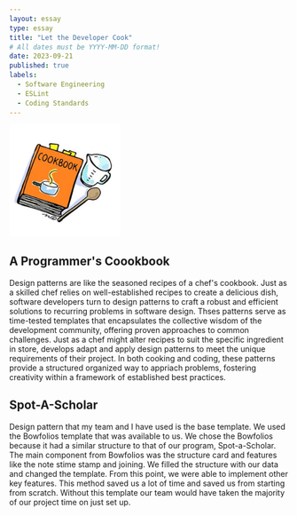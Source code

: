 ```yaml
---
layout: essay
type: essay
title: "Let the Developer Cook"
# All dates must be YYYY-MM-DD format!
date: 2023-09-21
published: true
labels:
  - Software Engineering
  - ESLint
  - Coding Standards
---
```


<img width="200px" class="rounded float-start pe-4" src="../img/design_pattern.png">

## A Programmer's Coookbook

Design patterns are like the seasoned recipes of a chef's cookbook. Just as a skilled chef relies on well-established recipes to create a delicious dish, software developers turn to design patterns to craft a robust and efficient solutions to recurring problems in software design. Thses patterns serve as time-tested templates that encapsulates the collective wisdom of the development community, offering proven approaches to common challenges. Just as a chef might alter recipes to suit the specific ingredient in store, develops adapt and apply design patterns to meet the unique requirements of their project. In both cooking and coding, these patterns provide a structured organized way to appriach problems, fostering creativity within a framework of established best practices.

## Spot-A-Scholar

Design pattern that my team and I have used is the base template. We used the Bowfolios template that was available to us. We chose the Bowfolios because it had a similar structure to that of our program, Spot-a-Scholar. The main component from Bowfolios was the structure card and features like the note stime stamp and joining. We filled the structure with our data and changed the template. From this point, we were able to implement other key features. This method saved us a lot of time and saved us from starting from scratch. Without this template our team would have taken the majority of our project time on just set up.
